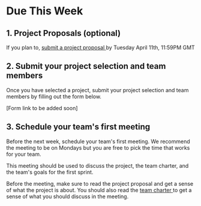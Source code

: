 # Due This Week

## 1. Project Proposals (optional)

If you plan to, <a href="https://team-software-project.vercel.app/lessons/projects.html#project-proposals"> submit a project proposal </a> by Tuesday April 11th, 11:59PM GMT

## 2. Submit your project selection and team members

Once you have selected a project, submit your project selection and team members by filling out the form below.

[Form link to be added soon]

## 3. Schedule your team's first meeting

Before the next week, schedule your team's first meeting. We recommend the meeting to be on Mondays but you are free to pick the time that works for your team.

This meeting should be used to discuss the project, the team charter, and the team's goals for the first sprint.

Before the meeting, make sure to read the project proposal and get a sense of what the project is about. You should also read the <a href="https://team-software-project.vercel.app/lessons/collaboration/team-charter.html"> team charter </a> to get a sense of what you should discuss in the meeting.
